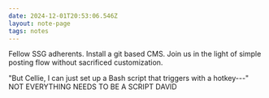 ```yaml
---
date: 2024-12-01T20:53:06.546Z
layout: note-page
tags: notes
---
```

Fellow SSG adherents. Install a git based CMS. Join us in the light of simple posting flow without sacrificed customization.

"But Cellie, I can just set up a Bash script that triggers with a hotkey---"
NOT EVERYTHING NEEDS TO BE A SCRIPT DAVID
